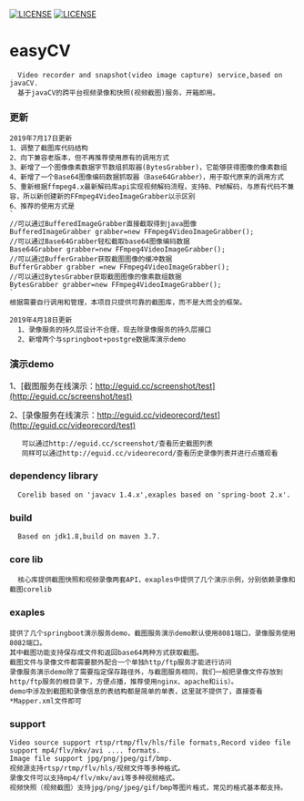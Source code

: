 [![LICENSE](https://img.shields.io/badge/license-Anti%20996-blue.svg)](https://github.com/996icu/996.ICU/blob/master/LICENSE)
[![LICENSE](https://camo.githubusercontent.com/f969af70fa6573766a11cb0a968fc82b069298f1/68747470733a2f2f696d672e736869656c64732e696f2f6769746875622f6c6963656e73652f6c697a68696368616f2f6f6e652e737667)](https://github.com/eguid/easyCV/blob/master/LICENSE)
# easyCV
      Video recorder and snapshot(video image capture) service,based on javaCV. 
      基于javaCV的跨平台视频录像和快照(视频截图)服务，开箱即用。
### 更新
	2019年7月17日更新
	1、调整了截图库代码结构
	2、向下兼容老版本，但不再推荐使用原有的调用方式
	3、新增了一个图像像素数据字节数组抓取器(BytesGrabber)，它能够获得图像的像素数组
	4、新增了一个Base64图像编码数据抓取器（Base64Grabber），用于取代原来的调用方式
	5、重新根据ffmpeg4.x最新解码库api实现视频解码流程，支持B、P帧解码，与原有代码不兼容，所以新创建新的FFmpeg4VideoImageGrabber以示区别
	6、推荐的使用方式是
	`
	//可以通过BufferedImageGrabber直接截取得到java图像
	BufferedImageGrabber grabber=new FFmpeg4VideoImageGrabber();
	//可以通过Base64Grabber轻松截取base64图像编码数据
	Base64Grabber grabber=new FFmpeg4VideoImageGrabber();
	//可以通过BufferGrabber获取截图图像的缓冲数据
	BufferGrabber grabber =new FFmpeg4VideoImageGrabber();
	//可以通过BytesGrabber获取截图图像的像素数组数据
	BytesGrabber grabber=new FFmpeg4VideoImageGrabber();
	`
	根据需要自行调用和管理，本项目只提供可靠的截图库，而不是大而全的框架。
	
	2019年4月18日更新
      1、录像服务的持久层设计不合理，现去除录像服务的持久层接口
      2、新增两个与springboot+postgre数据库演示demo
  
### 演示demo
1、[截图服务在线演示：http://eguid.cc/screenshot/test](http://eguid.cc/screenshot/test)<br />
      
2、[录像服务在线演示：http://eguid.cc/videorecord/test](http://eguid.cc/videorecord/test)<br />
       
       可以通过http://eguid.cc/screenshot/查看历史截图列表
       同样可以通过http://eguid.cc/videorecord/查看历史录像列表并进行点播观看
 
### dependency library
      Corelib based on 'javacv 1.4.x',exaples based on 'spring-boot 2.x'.

### build
      Based on jdk1.8,build on maven 3.7.

### core lib
      核心库提供截图快照和视频录像两套API，exaples中提供了几个演示示例，分别依赖录像和截图corelib

### exaples
    提供了几个springboot演示服务demo，截图服务演示demo默认使用8081端口，录像服务使用8082端口。
    其中截图功能支持保存成文件和返回base64两种方式获取截图。
    截图文件与录像文件都需要额外配合一个单独http/ftp服务才能进行访问
    录像服务演示demo除了需要指定保存路径外，与截图服务相同，我们一般把录像文件存放到http/ftp服务的根目录下，方便点播，推荐使用nginx、apache和iis）。
    demo中涉及到截图和录像信息的表结构都是简单的单表，这里就不提供了，直接查看*Mapper.xml文件即可

### support
    Video source support rtsp/rtmp/flv/hls/file formats,Record video file support mp4/flv/mkv/avi .... formats.
    Image file support jpg/png/jpeg/gif/bmp.
    视频源支持rtsp/rtmp/flv/hls/视频文件等多种格式。
    录像文件可以支持mp4/flv/mkv/avi等多种视频格式。
    视频快照（视频截图）支持jpg/png/jpeg/gif/bmp等图片格式，常见的格式基本都支持。

